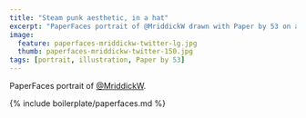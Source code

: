 ```yaml
---
title: "Steam punk aesthetic, in a hat"
excerpt: "PaperFaces portrait of @MriddickW drawn with Paper by 53 on an iPad."
image: 
  feature: paperfaces-mriddickw-twitter-lg.jpg
  thumb: paperfaces-mriddickw-twitter-150.jpg
tags: [portrait, illustration, Paper by 53]
---
```


PaperFaces portrait of [@MriddickW](http://twitter.com/MriddickW).

{% include boilerplate/paperfaces.md %}